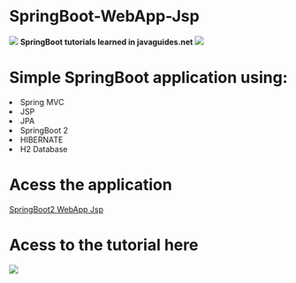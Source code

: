 # SpringBoot-WebApp-Jsp
<img src="https://4.bp.blogspot.com/-ou-a_Aa1t7A/W6IhNc3Q0gI/AAAAAAAAD6Y/pwh44arKiuM_NBqB1H7Pz4-7QhUxAgZkACLcBGAs/s1600/spring-boot-logo.png"/>
<b>SpringBoot tutorials learned in javaguides.net</b>

<img src="https://1.bp.blogspot.com/-z-L__bD9I9s/XGzQ1Du6KMI/AAAAAAAAFm8/8v54HOix1YUiAP05EXlIiiUDIjo3dCosgCK4BGAYYCw/w800/javaguides-logo.png"/>

# Simple SpringBoot application using:
<li> Spring MVC </li> 
<li> JSP </li>
<li> JPA </li>
<li> SpringBoot 2 </li>
<li> HIBERNATE </li>
<li> H2 Database </li>

# Acess the application
<a href="https://springboot2webappjsp.herokuapp.com/users"> SpringBoot2 WebApp Jsp </a>

# Acess to the tutorial here
<a href="https://www.javaguides.net/2018/09/spring-boot-deploy-war-file-to-external-tomcat.html" blank>
<img src="https://1.bp.blogspot.com/-z-L__bD9I9s/XGzQ1Du6KMI/AAAAAAAAFm8/8v54HOix1YUiAP05EXlIiiUDIjo3dCosgCK4BGAYYCw/w800/javaguides-logo.png"/>
</a>
